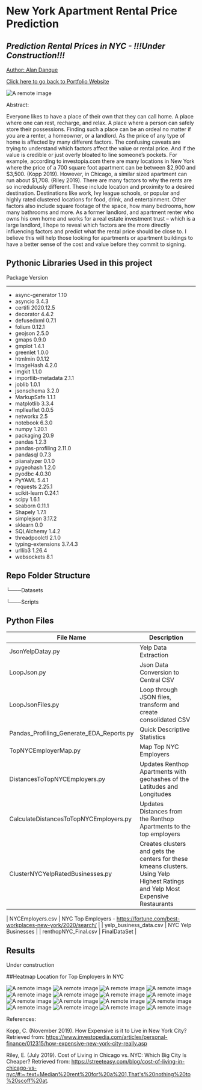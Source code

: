 # New York Apartment Rental Price Prediction

## _Prediction Rental Prices in NYC - !!!Under Construction!!!_

<a href="https://www.linkedin.com/in/alandanque"> Author: Alan Danque </a>

<a href="https://adanque.github.io/">Click here to go back to Portfolio Website </a>

![A remote image](https://adanque.github.io/assets/img/work-analytics.jpg)

Abstract: 

Everyone likes to have a place of their own that they can call home. A place where one can rest, recharge, and relax. A place where a person can safely store their possessions. Finding such a place can be an ordeal no matter if you are a renter, a homeowner, or a landlord. As the price of any type of home is affected by many different factors. The confusing caveats are trying to understand which factors affect the value or rental price. And if the value is credible or just overly bloated to line someone’s pockets. For example, according to investopia.com there are many locations in New York where the price of a 700 square foot apartment can be between $2,900 and $3,500. (Kopp 2019). However, in Chicago, a similar sized apartment can run about $1,708. (Riley 2019). There are many factors to why the rents are so incredulously different. These include location and proximity to a desired destination. Destinations like work, Ivy league schools, or popular and highly rated clustered locations for food, drink, and entertainment. Other factors also include square footage of the space, how many bedrooms, how many bathrooms and more. As a former landlord, and apartment renter who owns his own home and works for a real estate investment trust – which is a large landlord, I hope to reveal which factors are the more directly influencing factors and predict what the rental price should be close to. I believe this will help those looking for apartments or apartment buildings to have a better sense of the cost and value before they commit to signing.

## Pythonic Libraries Used in this project
Package               Version
--------------------- ---------
- async-generator       1.10
- asyncio               3.4.3
- certifi               2020.12.5
- decorator             4.4.2
- defusedxml            0.7.1
- folium                0.12.1
- geojson               2.5.0
- gmaps                 0.9.0
- gmplot                1.4.1
- greenlet              1.0.0
- htmlmin               0.1.12
- ImageHash             4.2.0
- imgkit                1.1.0
- importlib-metadata    2.1.1
- joblib                1.0.1
- jsonschema            3.2.0
- MarkupSafe            1.1.1
- matplotlib            3.3.4
- mplleaflet            0.0.5
- networkx              2.5
- notebook              6.3.0
- numpy                 1.20.1
- packaging             20.9
- pandas                1.2.3
- pandas-profiling      2.11.0
- pandasql              0.7.3
- piianalyzer           0.1.0
- pygeohash             1.2.0
- pyodbc                4.0.30
- PyYAML                5.4.1
- requests              2.25.1
- scikit-learn          0.24.1
- scipy                 1.6.1
- seaborn               0.11.1
- Shapely               1.7.1
- simplejson            3.17.2
- sklearn               0.0
- SQLAlchemy            1.4.2
- threadpoolctl         2.1.0
- typing-extensions     3.7.4.3
- urllib3               1.26.4
- websockets            8.1

## Repo Folder Structure

└───Datasets

└───Scripts

## Python Files 

| File Name  | Description |
| ------ | ------ |
| JsonYelpDatay.py | Yelp Data Extraction |
| LoopJson.py | Json Data Conversion to Central CSV |
| LoopJsonFiles.py | Loop through JSON files, transform and create consolidated CSV | 
| Pandas_Profiling_Generate_EDA_Reports.py | Quick Descriptive Statistics | 
| TopNYCEmployerMap.py | Map Top NYC Employers | 
| DistancesToTopNYCEmployers.py | Updates Renthop Apartments with geohashes of the Latitudes and Longitudes | 
| CalculateDistancesToTopNYCEmployers.py | Updates Distances from the Renthop Apartments to the top employers | 
| ClusterNYCYelpRatedBusinesses.py | Creates clusters and gets the centers for these kmeans clusters. Using Yelp Highest Ratings and Yelp Most Expensive Restaurants | 

| NYCEmployers.csv | NYC Top Employers - https://fortune.com/best-workplaces-new-york/2020/search/ | 
| yelp_business_data.csv | NYC Yelp Businesses  | 
| renthopNYC_Final.csv | FinalDataSet |  


## Results
Under construction

##Heatmap Location for Top Employers In NYC

![A remote image](https://github.com/adanque/RentalPricePrediction/blob/main/results/NYC_Top_Employers_Heatmap.png?raw=true)
![A remote image](https://github.com/adanque/RentalPricePrediction/blob/main/results/NYC_Top_Rated_Yelp_Businesses_KMeans_Cluster_Centers.png?raw=true)
![A remote image](https://github.com/adanque/RentalPricePrediction/blob/main/results/NYC_Highest_Priced_Yelp_Businesses_KMeans_Cluster.png?raw=true)
![A remote image](https://github.com/adanque/RentalPricePrediction/blob/main/results/NYC_Highest_Priced_Yelp_Businesses_KMeans_Cluster_Centers.png?raw=true)
![A remote image](https://github.com/adanque/RentalPricePrediction/blob/main/results/NYC_Highest_Rated_Yelp_Businesses_KMeans_Cluster.png?raw=true)
![A remote image](https://github.com/adanque/RentalPricePrediction/blob/main/results/NYC_Map_Highest_Priced_Yelp_Businesses_KMeans_Cluster_Centers.png?raw=true)
![A remote image](https://github.com/adanque/RentalPricePrediction/blob/main/results/NYC_Map_Highest_Rated_Yelp_Businesses_KMeans_Cluster_Centers.png?raw=true)
![A remote image](https://github.com/adanque/RentalPricePrediction/blob/main/results/NYC_RentHop_Bathrooms_Occurences_Histogram.png?raw=true)
![A remote image](https://github.com/adanque/RentalPricePrediction/blob/main/results/NYC_RentHop_Bathrooms_Occurences_Violin_Chart.png?raw=true)
![A remote image](https://github.com/adanque/RentalPricePrediction/blob/main/results/NYC_RentHop_Bedrooms_Breakdown_by_Interest.png?raw=true)
![A remote image](https://github.com/adanque/RentalPricePrediction/blob/main/results/NYC_RentHop_Bedrooms_Breakdown_by_Interest_Frequency.png?raw=true)
![A remote image](https://github.com/adanque/RentalPricePrediction/blob/main/results/NYC_RentHop_Bedrooms_Occurences_Histogram.png?raw=true)
![A remote image](https://github.com/adanque/RentalPricePrediction/blob/main/results/NYC_RentHop_Interest_Level_Pie.png?raw=true)
![A remote image](https://github.com/adanque/RentalPricePrediction/blob/main/results/NYC_RentHop_Interest_Level_Review.png?raw=true)
![A remote image](https://github.com/adanque/RentalPricePrediction/blob/main/results/NYC_RentHop_Price_Outlier_Detection_Review.png?raw=true)
![A remote image](https://github.com/adanque/RentalPricePrediction/blob/main/results/NYC_RentHop_Price_w90_pct_Max_Price_Excluded.png?raw=true)


References: 

Kopp, C. (November 2019). How Expensive is it to Live in New York City? Retrieved from: https://www.investopedia.com/articles/personal-finance/012315/how-expensive-new-york-city-really.asp

Riley, E. (July 2019). Cost of Living in Chicago vs. NYC: Which Big City Is Cheaper? Retrieved from: https://streeteasy.com/blog/cost-of-living-in-chicago-vs-nyc/#:~:text=Median%20rent%20for%20a%201,That's%20nothing%20to%20scoff%20at.

